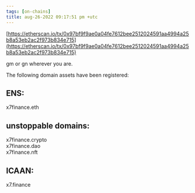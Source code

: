 ```yaml
---
tags: [on-chains]
title: aug-26-2022 09:17:51 pm +utc
---
```


[https://etherscan.io/tx/0x97bf9f9ae0a04fe7612bee2512024591aa4994a25b8a53eb2ac2f973b834e715](https://etherscan.io/tx/0x97bf9f9ae0a04fe7612bee2512024591aa4994a25b8a53eb2ac2f973b834e715)

gm or gn wherever you are.

The following domain assets have been registered:

## ENS:

x7finance.eth

## unstoppable domains:

x7finance.crypto\
x7finance.dao\
x7finance.nft

## ICAAN:

x7.finance
